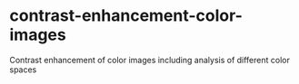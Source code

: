 # contrast-enhancement-color-images
Contrast enhancement of color images including analysis of different color spaces
